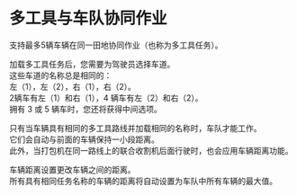 # 多工具与车队协同作业

  
支持最多5辆车辆在同一田地协同作业（也称为多工具任务）。   


  
加载多工具任务后，您需要为驾驶员选择车道。   
这些车道的名称总是相同的：   
左（1），左（2），右（1），右（2）。   
 2辆车有左（1）和右（1），4 辆车有左（2）和右（2）。   
拥有 3 或 5 辆车时，您还将获得中间选项。   


  
只有当车辆具有相同的多工具路线并加载相同的名称时，车队才能工作。   
它们会自动与前面的车辆保持一小段距离。   
此外，当打包机在同一路线上的联合收割机后面行驶时，也会应用车辆距离功能。  


  
车辆距离设置更改车辆之间的距离。  
所有具有相同任务名称的车辆的距离将自动设置为车队中所有车辆的最大值。   


